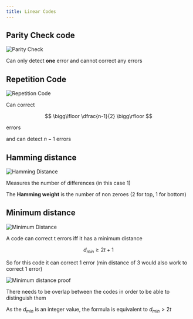 ```yaml
---
title: Linear Codes
---
```


## Parity Check code

![Parity Check](/img/Uni/CaC/ECC/parity_check.png)

Can only detect **one** error and cannot correct any errors

## Repetition Code

![Repetition Code](/img/Uni/CaC/ECC/repetition_code.png)

Can correct

$$
\bigg\lfloor \dfrac{n-1}{2} \bigg\rfloor
$$

errors

and can detect $n-1$ errors

## Hamming distance

![Hamming Distance](/img/Uni/CaC/ECC/hamming_distance.png)

Measures the number of differences (in this case 1)

The **Hamming weight** is the number of non zeroes (2 for top, 1 for bottom)

## Minimum distance

![Minimum Distance](/img/Uni/CaC/ECC/minimum_distance.png)

A code can correct t errors iff it has a minimum distance

$$
d_{min}\geqslant 2t+1
$$

So for this code it can correct 1 error (min distance of 3 would also work to correct 1 error)

![Minimum distance proof](/img/Uni/CaC/ECC/mind_proof.png)

There needs to be overlap between the codes in order to be able to distinguish them

As the $d_{min}$ is an integer value, the formula is equivalent to $d_{min}>2t$
